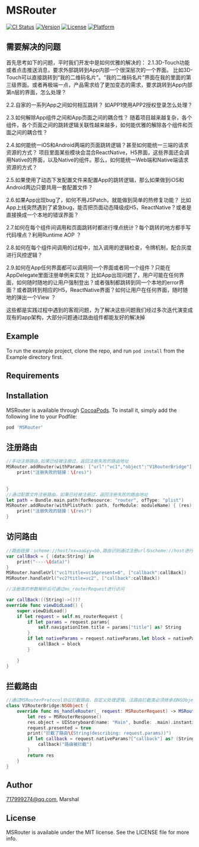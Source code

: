 # MSRouter

[![CI Status](https://img.shields.io/travis/717999274@qq.com/ZRouter.svg?style=flat)](https://travis-ci.org/717999274@qq.com/ZRouter)
[![Version](https://img.shields.io/cocoapods/v/ZRouter.svg?style=flat)](https://cocoapods.org/pods/ZRouter)
[![License](https://img.shields.io/cocoapods/l/ZRouter.svg?style=flat)](https://cocoapods.org/pods/ZRouter)
[![Platform](https://img.shields.io/cocoapods/p/ZRouter.svg?style=flat)](https://cocoapods.org/pods/ZRouter)

## 需要解决的问题

首先思考如下的问题，平时我们开发中是如何优雅的解决的：
2.1.3D-Touch功能或者点击推送消息，要求外部跳转到App内部一个很深层次的一个界面。
比如3D-Touch可以直接跳转到“我的二维码名片”。“我的二维码名片”界面在我的里面的第三级界面。或者再极端一点，产品需求给了更加变态的需求，要求跳转到App内部第n层的界面，怎么处理？

2.2.自家的一系列App之间如何相互跳转？
如APP1使用APP2授权登录怎么处理？

2.3.如何解除App组件之间和App页面之间的耦合性？
随着项目越来越复杂，各个组件，各个页面之间的跳转逻辑关联性越来越多，如何能优雅的解除各个组件和页面之间的耦合性？

2.4.如何能统一iOS和Android两端的页面跳转逻辑？甚至如何能统一三端的请求资源的方式？
项目里面某些模块会混合ReactNative，H5界面，这些界面还会调用Native的界面，以及Native的组件。那么，如何能统一Web端和Native端请求资源的方式？

2.5.如果使用了动态下发配置文件来配置App的跳转逻辑，那么如果做到iOS和Android两边只要共用一套配置文件？

2.6.如果App出现bug了，如何不用JSPatch，就能做到简单的热修复功能？
比如App上线突然遇到了紧急bug，能否把页面动态降级成H5，ReactNative？或者是直接换成一个本地的错误界面？

2.7.如何在每个组件间调用和页面跳转时都进行埋点统计？每个跳转的地方都手写代码埋点？利用Runtime AOP ？

2.8.如何在每个组件间调用的过程中，加入调用的逻辑检查，令牌机制，配合灰度进行风控逻辑？

2.9.如何在App任何界面都可以调用同一个界面或者同一个组件？只能在AppDelegate里面注册单例来实现？
比如App出现问题了，用户可能在任何界面，如何随时随地的让用户强制登出？或者强制都跳转到同一个本地的error界面？或者跳转到相应的H5，ReactNative界面？如何让用户在任何界面，随时随地的弹出一个View ？

这些都是实践过程中遇到的客观问题，为了解决这些问题我们经过多次迭代演变成现有的app架构，大部分问题通过路由组件都能友好的解决掉

## Example

To run the example project, clone the repo, and run `pod install` from the Example directory first.

## Requirements

## Installation

MSRouter is available through [CocoaPods](https://cocoapods.org). To install
it, simply add the following line to your Podfile:

```ruby
pod 'MSRouter'
```
## 注册路由
```swift
//手动注册路由,如果已经被注册过，返回注册失败的路由地址
MSRouter.addRouter(withParams: ["url":"vc1","object":"V1RouterBridge"], forModule: moduleName) { (res) in
    print("注册失败的链接：\(res)")
    
    
}
//通过配置文件注册路由，如果已经被注册过，返回注册失败的路由地址
let path = Bundle.main.path(forResource: "router", ofType: "plist")
MSRouter.addRouter(withPlistPath: path, forModule: moduleName) { (res) in
    print("注册失败的链接：\(res)")
}
```
## 访问路由
```swift
//路由链接：scheme://host?xx=aa&yy=bb,路由识别通过注册url与scheme://host进行匹配
var callBack = { (data:String) in
    print("----\(data)")
}
MSRouter.handleUrl("vc1?title=vc1&present=0", ["callback":callBack])
MSRouter.handleUrl("vc2?title=vc2", ["callback":callBack])

//注册类的参数解析后可通过ms_routerRequest进行访问

var callBack:((String)->())?
override func viewDidLoad() {
    super.viewDidLoad()
    if let request = self.ms_routerRequest {
        if let params = request.params{
            self.navigationItem.title = params["title"] as? String
        }
        if let nativeParams = request.nativeParams,let block = nativeParams["callback"] as? ((String)->()){
            callBack = block
        }
        
    }
}
```
## 拦截路由


```swift
//通过MSRouterProtocol协议拦截路由，自定义处理逻辑，注路由拦截类必须继承自NSObject
class V1RouterBridge:NSObject {
    override func ms_handleRouter(_ request: MSRouterRequest) -> MSRouterResponse? {
        let res = MSRouterResponse()
        res.object = UIStoryboard(name: "Main", bundle: .main).instantiateViewController(withIdentifier: "ViewController1")
        request.presented = true
        print("拦截了路由\(String(describing: request.params))")
        if let callback = request.nativeParams?["callback"] as? (String)->(){
            callback("路由被拦截")
        }
        return res
    }
}
```

## Author

717999274@qq.com, Marshal

## License

MSRouter is available under the MIT license. See the LICENSE file for more info.
